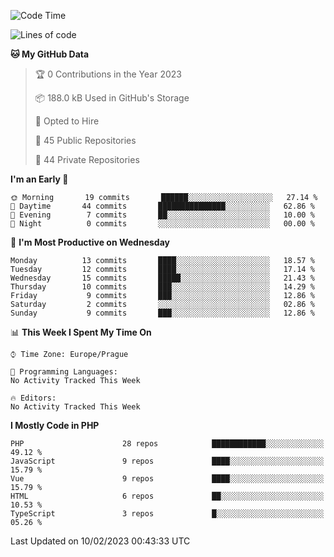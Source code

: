 <!--START_SECTION:waka-->
![Code Time](http://img.shields.io/badge/Code%20Time-1%2C583%20hrs%2058%20mins-blue)

![Lines of code](https://img.shields.io/badge/From%20Hello%20World%20I%27ve%20Written-175%20Thousand%20lines%20of%20code-blue)

**🐱 My GitHub Data** 

> 🏆 0 Contributions in the Year 2023
 > 
> 📦 188.0 kB Used in GitHub's Storage 
 > 
> 💼 Opted to Hire
 > 
> 📜 45 Public Repositories 
 > 
> 🔑 44 Private Repositories  
 > 
**I'm an Early 🐤** 

```text
🌞 Morning       19 commits       ██████░░░░░░░░░░░░░░░░░░░   27.14 % 
🌆 Daytime       44 commits       ███████████████░░░░░░░░░░   62.86 % 
🌃 Evening        7 commits       ██░░░░░░░░░░░░░░░░░░░░░░░   10.00 % 
🌙 Night          0 commits       ░░░░░░░░░░░░░░░░░░░░░░░░░   00.00 % 

```
📅 **I'm Most Productive on Wednesday** 

```text
Monday          13 commits       ████░░░░░░░░░░░░░░░░░░░░░   18.57 % 
Tuesday         12 commits       ████░░░░░░░░░░░░░░░░░░░░░   17.14 % 
Wednesday       15 commits       █████░░░░░░░░░░░░░░░░░░░░   21.43 % 
Thursday        10 commits       ███░░░░░░░░░░░░░░░░░░░░░░   14.29 % 
Friday           9 commits       ███░░░░░░░░░░░░░░░░░░░░░░   12.86 % 
Saturday         2 commits       ░░░░░░░░░░░░░░░░░░░░░░░░░   02.86 % 
Sunday           9 commits       ███░░░░░░░░░░░░░░░░░░░░░░   12.86 % 

```


📊 **This Week I Spent My Time On** 

```text
⌚︎ Time Zone: Europe/Prague

💬 Programming Languages: 
No Activity Tracked This Week

🔥 Editors: 
No Activity Tracked This Week

```

**I Mostly Code in PHP** 

```text
PHP                      28 repos            ████████████░░░░░░░░░░░░░   49.12 % 
JavaScript               9 repos             ████░░░░░░░░░░░░░░░░░░░░░   15.79 % 
Vue                      9 repos             ████░░░░░░░░░░░░░░░░░░░░░   15.79 % 
HTML                     6 repos             ██░░░░░░░░░░░░░░░░░░░░░░░   10.53 % 
TypeScript               3 repos             █░░░░░░░░░░░░░░░░░░░░░░░░   05.26 % 

```



 Last Updated on 10/02/2023 00:43:33 UTC
<!--END_SECTION:waka-->
<!--
**AlexKratky/AlexKratky** is a ✨ _special_ ✨ repository because its `README.md` (this file) appears on your GitHub profile.

Here are some ideas to get you started:

- 🔭 I’m currently working on ...
- 🌱 I’m currently learning ...
- 👯 I’m looking to collaborate on ...
- 🤔 I’m looking for help with ...
- 💬 Ask me about ...
- 📫 How to reach me: ...
- 😄 Pronouns: ...
- ⚡ Fun fact: ...
-->
